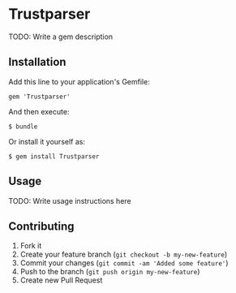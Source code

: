 # Trustparser

TODO: Write a gem description

## Installation

Add this line to your application's Gemfile:

    gem 'Trustparser'

And then execute:

    $ bundle

Or install it yourself as:

    $ gem install Trustparser

## Usage

TODO: Write usage instructions here

## Contributing

1. Fork it
2. Create your feature branch (`git checkout -b my-new-feature`)
3. Commit your changes (`git commit -am 'Added some feature'`)
4. Push to the branch (`git push origin my-new-feature`)
5. Create new Pull Request

